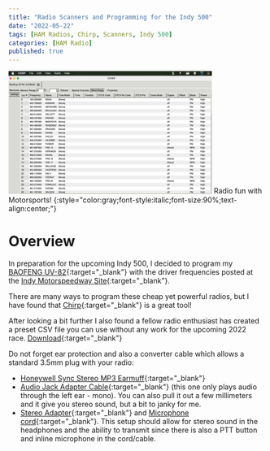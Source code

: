 ```yaml
---
title: "Radio Scanners and Programming for the Indy 500"
date: "2022-05-22"
tags: [HAM Radios, Chirp, Scanners, Indy 500]
categories: [HAM Radio]
published: true
---
```

<img src="../images/Chirp.jpg" alt="" width="400    "/>
Radio fun with Motorsports!
{:style="color:gray;font-style:italic;font-size:90%;text-align:center;"}

# Overview

In preparation for the upcoming Indy 500, I decided to program my [BAOFENG UV-82](https://www.amazon.com/BaoFeng-UV-82-Two-Way-136-174MHz-400-520MHz/dp/B00E4KLY34){:target="_blank"} with the driver frequencies posted at the [Indy Motorspeedway Site](http://indymotorspeedway.com/scanner-freqs.html){:target="_blank"}.

There are many ways to program these cheap yet powerful radios, but I have found that [Chirp](https://chirp.danplanet.com/projects/chirp/wiki/Download){:target="_blank"} is a great tool!

After looking a bit further I also found a fellow radio enthusiast has created a preset CSV file you can use without any work for the upcoming 2022 race.  [Download](https://themann00.com/indy500-2022-v3/){:target="_blank"}

Do not forget ear protection and also a converter cable which allows a standard 3.5mm plug with your radio:
- [Honeywell Sync Stereo MP3 Earmuff](https://www.amazon.com/dp/B004U4A5RU){:target="_blank"}
- [Audio Jack Adapter Cable](https://www.amazon.com/dp/B071LJJ6VG){:target="_blank"} (this one only plays audio through the left ear - mono).  You can also pull it out a few millimeters and it give you stereo sound, but a bit to janky for me.
- [Stereo Adapter](https://www.amazon.com/gp/product/B019YJMRZS){:target="_blank"} and [Microphone cord](https://www.amazon.com/gp/product/B096TNRBGQ){:target="_blank"}.  This setup should allow for stereo sound in the headphones and the ability to transmit since there is also a PTT button and inline microphone in the cord/cable.
